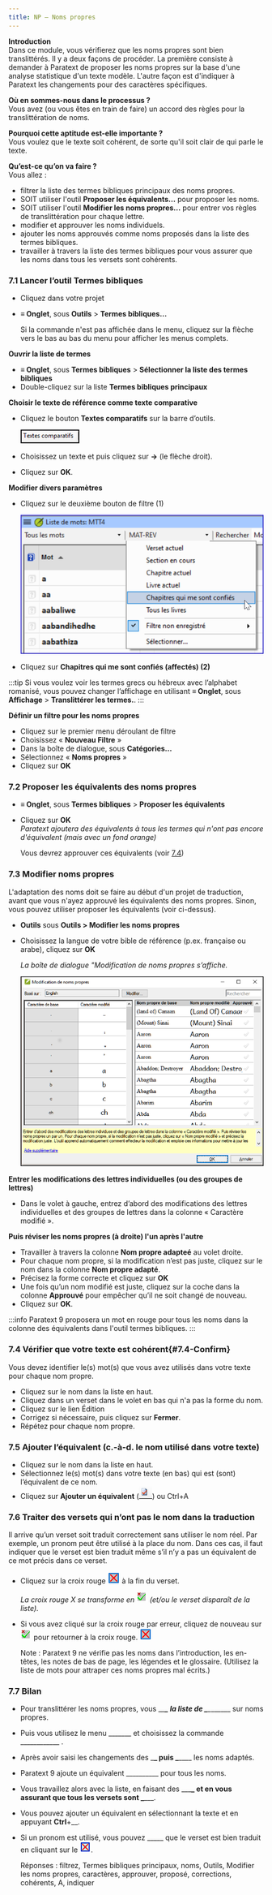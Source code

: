 ```yaml
---
title: NP – Noms propres
---
```

**Introduction**  
Dans ce module, vous vérifierez que les noms propres sont bien translittérés. Il y a deux façons de procéder. La première consiste à demander à Paratext de proposer les noms propres sur la base d'une analyse statistique d'un texte modèle. L'autre façon est d'indiquer à Paratext les changements pour des caractères spécifiques.

**Où en sommes-nous dans le processus ?**  
Vous avez (ou vous êtes en train de faire) un accord des règles pour la translittération de noms.

**Pourquoi cette aptitude est-elle importante ?**  
Vous voulez que le texte soit cohérent, de sorte qu'il soit clair de qui parle le texte.

**Qu’est-ce qu’on va faire ?**  
Vous allez :  
-  filtrer la liste des termes bibliques principaux des noms propres.
-  SOIT utiliser l'outil **Proposer les équivalents...** pour proposer les noms.
-  SOIT utiliser l'outil **Modifier les noms propres...** pour entrer vos règles de translittération pour chaque lettre.
-  modifier et approuver les noms individuels.
-  ajouter les noms approuvés comme noms proposés dans la liste des termes bibliques.
-  travailler à travers la liste des termes bibliques pour vous assurer que les noms dans tous les versets sont cohérents.

### 7.1 Lancer l’outil Termes bibliques

-  Cliquez dans votre projet
-  **≡ Onglet**, sous **Outils** \> **Termes bibliques...**

    Si la commande n'est pas affichée dans le menu, cliquez sur la flèche vers le bas au bas du menu pour afficher les menus complets.

**Ouvrir la liste de termes**  
-  **≡ Onglet**, sous **Termes bibliques** \> **Sélectionner la liste des termes bibliques**
-  Double-cliquez sur la liste **Termes bibliques principaux**

**Choisir le texte de référence comme texte comparative**  
-  Cliquez le bouton **Textes comparatifs** sur la barre d’outils.

    ![](../media/503598a7eb2e1cf60962a7dc2f00eebb.png)

-  Choisissez un texte et puis cliquez sur **→** (le flèche droit).
-  Cliquez sur **OK**.

**Modifier divers paramètres**  
-  Cliquez sur le deuxième bouton de filtre (1)

    ![](../media/1e68dfd166f026a4c3824211a07f7d1a.png)

-  Cliquez sur **Chapitres qui me sont confiés (affectés) (2)**

:::tip
Si vous voulez voir les termes grecs ou hébreux avec l’alphabet romanisé, vous pouvez changer l’affichage en utilisant **≡ Onglet**, sous **Affichage** \> **Translittérer les termes.**.
:::

**Définir un filtre pour les noms propres**  
-  Cliquez sur le premier menu déroulant de filtre
-  Choisissez « **Nouveau Filtre** »
-  Dans la boîte de dialogue, sous **Catégories…**
-  Sélectionnez « **Noms propres** »
-  Cliquez sur **OK**

### 7.2 Proposer les équivalents des noms propres

-  **≡ Onglet**, sous **Termes bibliques** \> **Proposer les équivalents**
-  Cliquez sur **OK**  
    *Paratext ajoutera des équivalents à tous les termes qui n'ont pas encore d'équivalent (mais avec un fond orange)*

    Vous devrez approuver ces équivalents (voir  [7.4](#7.4-Confirm))

### 7.3 Modifier noms propres

L'adaptation des noms doit se faire au début d'un projet de traduction, avant que vous n'ayez approuvé les équivalents des noms propres. Sinon, vous pouvez utiliser proposer les équivalents (voir ci-dessus).

-  **Outils** sous **Outils \> Modifier les noms propres**
-  Choisissez la langue de votre bible de référence (p.ex. française ou arabe), cliquez sur **OK**

    *La boîte de dialogue "Modification de noms propres s’affiche.*

    ![](../media/a55ecde98d132655dba675d359ecb37f.png)

**Entrer les modifications des lettres individuelles (ou des groupes de lettres)**

-  Dans le volet à gauche, entrez d’abord des modifications des lettres individuelles et des groupes de lettres dans la colonne « Caractère modifié ».

**Puis réviser les noms propres (à droite) l'un après l'autre**

-  Travailler à travers la colonne **Nom propre adapteé** au volet droite.
-  Pour chaque nom propre, si la modification n’est pas juste, cliquez sur le nom dans la colonne **Nom propre adapté**.
-  Précisez la forme correcte et cliquez sur **OK**
-  Une fois qu’un nom modifié est juste, cliquez sur la coche dans la colonne **Approuvé** pour empêcher qu’il ne soit changé de nouveau.
-  Cliquez sur **OK**.

:::info
Paratext 9 proposera un mot en rouge pour tous les noms dans la colonne des équivalents dans l'outil termes bibliques.
:::

### 7.4 Vérifier que votre texte est cohérent{#7.4-Confirm}

Vous devez identifier le(s) mot(s) que vous avez utilisés dans votre texte pour chaque nom propre.

-  Cliquez sur le nom dans la liste en haut.
-  Cliquez dans un verset dans le volet en bas qui n'a pas la forme du nom.
-  Cliquez sur le lien Édition
-  Corrigez si nécessaire, puis cliquez sur **Fermer**.
-  Répétez pour chaque nom propre.

### 7.5 Ajouter l’équivalent (c.-à-d. le nom utilisé dans votre texte)

-  Cliquez sur le nom dans la liste en haut.
-  Sélectionnez le(s) mot(s) dans votre texte (en bas) qui est (sont) l’équivalent de ce nom.
-  Cliquez sur **Ajouter un équivalent** (![](../media/2faf8ce188eeffa75ac3f60a1b7781ad.png)) ou Ctrl+A

### 7.6 Traiter des versets qui n’ont pas le nom dans la traduction

Il arrive qu’un verset soit traduit correctement sans utiliser le nom réel. Par exemple, un pronom peut être utilisé à la place du nom. Dans ces cas, il faut indiquer que le verset est bien traduit même s’il n’y a pas un équivalent de ce mot précis dans ce verset.

-  Cliquez sur la croix rouge ![](../media/6c79f90caa8ff0a4c9d63289cc7cc196.png) à la fin du verset.

    *La croix rouge X se transforme en* ![](../media/ce5f07b063a9411f9302f81936ee60bb.png) *(et/ou le verset disparaît de la liste).*

-  Si vous avez cliqué sur la croix rouge par erreur, cliquez de nouveau sur ![](../media/ce5f07b063a9411f9302f81936ee60bb.png) pour retourner à la croix rouge. ![](../media/6c79f90caa8ff0a4c9d63289cc7cc196.png)

    Note : Paratext 9 ne vérifie pas les noms dans l’introduction, les en-têtes, les notes de bas de page, les légendes et le glossaire. (Utilisez la liste de mots pour attraper ces noms propres mal écrits.)

### 7.7 Bilan

-  Pour translittérer les noms propres, vous \__\_**\_ la liste de \_**\_______\_ sur noms propres.
-  Puis vous utilisez le menu \______\_ et choisissez la commande \___________\_ .
-  Après avoir saisi les changements des \_**\_ puis \_**\___\_ les noms adaptés.
-  Paratext 9 ajoute un équivalent \_________\_ pour tous les noms.
-  Vous travaillez alors avec la liste, en faisant des \__\_**\_ et en vous assurant que tous les versets sont \_**\___.
-  Vous pouvez ajouter un équivalent en sélectionnant la texte et en appuyant **Ctrl**+__.
-  Si un pronom est utilisé, vous pouvez \____\_ que le verset est bien traduit en cliquant sur le ![](../media/d2b0c7085089d46864b055b505a45c4c.png).

    Réponses : filtrez, Termes bibliques principaux, noms, Outils, Modifier les noms propres, caractères, approuver, proposé, corrections, cohérents, A, indiquer
